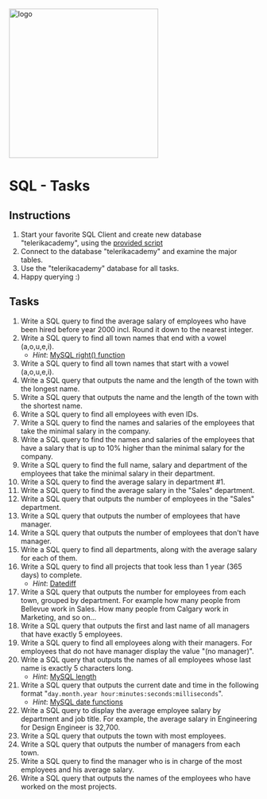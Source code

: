 <img src="https://webassets.telerikacademy.com/images/default-source/logos/telerik-academy.svg" alt="logo" width="300px" style="margin-top: 20px;"/>

# SQL - Tasks

## Instructions

1. Start your favorite SQL Client and create new database "telerikacademy", using the [provided script](./telerikacademy_database.sql.sql)
1. Connect to the database "telerikacademy" and examine the major tables.
1. Use the "telerikacademy" database for all tasks.
1. Happy querying :)


## Tasks

1. Write a SQL query to find the average salary of employees who have been hired before year 2000 incl. Round it down to the nearest integer.
1. Write a SQL query to find all town names that end with a vowel (a,o,u,e,i).
   - *Hint*: [MySQL right() function](https://www.w3schools.com/sql/func_mysql_right.asp)
1. Write a SQL query to find all town names that start with a vowel (a,o,u,e,i).
1. Write a SQL query that outputs the name and the length of the town with the longest name.
1. Write a SQL query that outputs the name and the length of the town with the shortest name.
1. Write a SQL query to find all employees with even IDs.
1. Write a SQL query to find the names and salaries of the employees that take the minimal salary in the company.
1. Write a SQL query to find the names and salaries of the employees that have a salary that is up to 10% higher than the minimal salary for the company.
1. Write a SQL query to find the full name, salary and department of the employees that take the minimal salary in their department.
1. Write a SQL query to find the average salary in department #1.
1. Write a SQL query to find the average salary in the "Sales" department.
1. Write a SQL query that outputs the number of employees in the "Sales" department.
1. Write a SQL query that outputs the number of employees that have manager.
1. Write a SQL query that outputs the number of employees that don't have manager.
1. Write a SQL query to find all departments, along with the average salary for each of them.
1. Write a SQL query to find all projects that took less than 1 year (365 days) to complete.
   - *Hint*: [Datediff](https://dev.mysql.com/doc/refman/8.0/en/date-and-time-functions.html#function_datediff)
1. Write a SQL query that outputs the number for employees from each town, grouped by department. For example how many people from Bellevue work in Sales. How many people from Calgary work in Marketing, and so on...
1. Write a SQL query that outputs the first and last name of all managers that have exactly 5 employees.
1. Write a SQL query to find all employees along with their managers. For employees that do not have manager display the value "(no manager)".
1. Write a SQL query that outputs the names of all employees whose last name is exactly 5 characters long.
   - *Hint*: [MySQL length](https://dev.mysql.com/doc/refman/8.0/en/string-functions.html#function_length)
1. Write a SQL query that outputs the current date and time in the following format "`day.month.year hour:minutes:seconds:milliseconds`".
   - *Hint*: [MySQL date functions](https://dev.mysql.com/doc/refman/8.0/en/date-and-time-functions.html)
1. Write a SQL query to display the average employee salary by department and job title. For example, the average salary in Engineering for Design Engineer is 32,700.
1. Write a SQL query that outputs the town with most employees.
1. Write a SQL query that outputs the number of managers from each town.
1. Write a SQL query to find the manager who is in charge of the most employees and his average salary.
1. Write a SQL query that outputs the names of the employees who have worked on the most projects.